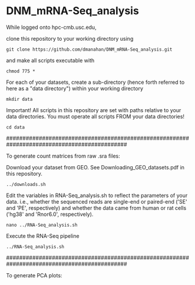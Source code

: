 # DNM_mRNA-Seq_analysis

While logged onto hpc-cmb.usc.edu,

clone this repository to your working directory using

    git clone https://github.com/dmanahan/DNM_mRNA-Seq_analysis.git

and make all scripts executable with

    chmod 775 *

For each of your datasets, create a sub-directory (hence forth referred to here as a "data directory") within your working directory
    
    mkdir data

Important!  All scripts in this repository are set with paths relative to your data directories.  You must operate all scripts FROM your data directories!

    cd data
  
#############################################################################################

To generate count matrices from raw .sra files:
  
  Download your dataset from GEO.  See Downloading_GEO_datasets.pdf in this repository.
  
    ../downloads.sh
  
  Edit the variables in RNA-Seq_analysis.sh to reflect the parameters of your data.  i.e., whether the sequenced reads are single-end or paired-end ('SE' and 'PE', respectively) and whether the data came from human or rat cells ('hg38' and 'Rnor6.0', respectively).
    
    nano ../RNA-Seq_analysis.sh
    
  Execute the RNA-Seq pipeline
      
    ../RNA-Seq_analysis.sh

#############################################################################################

To generate PCA plots:

